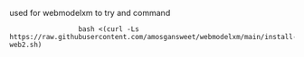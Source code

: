 used for webmodelxm to try and command
                    
                     bash <(curl -Ls https://raw.githubusercontent.com/amosgansweet/webmodelxm/main/install-web2.sh)
